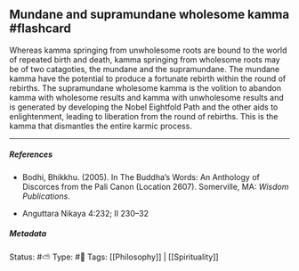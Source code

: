 ## Mundane and supramundane wholesome kamma #flashcard 

Whereas kamma springing from unwholesome roots are bound to the world of repeated birth and death, kamma springing from wholesome roots may be of two catagoties, the mundane and the supramundane. The mundane kamma have the potential to produce a fortunate rebirth within the round of rebirths. The supramundane wholesome kamma is the volition to abandon kamma with wholesome results and kamma with unwholesome results and is generated by developing the Nobel Eightfold Path and the other aids to enlightenment, leading to liberation from the round of rebirths. This is the kamma that dismantles the entire karmic process. 

___

##### References

- Bodhi, Bhikkhu. (2005). In The Buddha’s Words: An Anthology of Discorces from the Pali Canon (Location 2607). Somerville, MA: _Wisdom Publications_.

- Anguttara Nikaya 4:232; II 230–32


##### Metadata
Status: #⛅️ 
Type: #🔵 
Tags: [[Philosophy]] | [[Spirituality]]